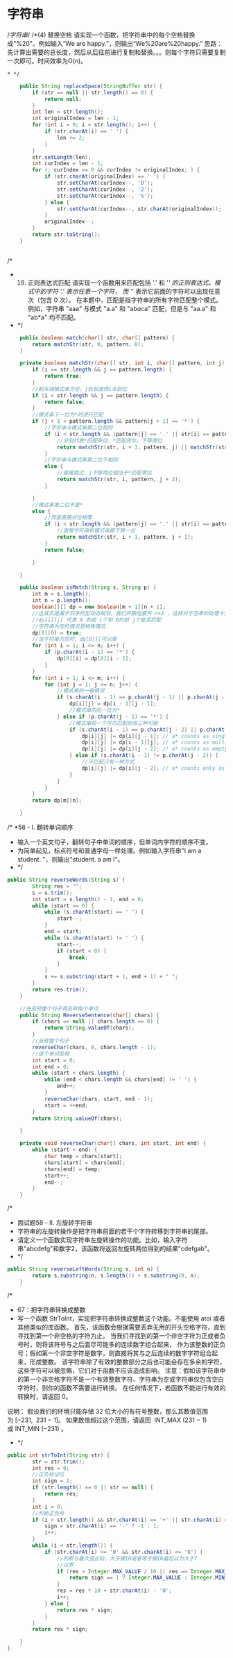# 字符串

/*字符串*/
    /*(4) 替换空格
    请实现一个函数，把字符串中的每个空格替换成"%20"。例如输入“We are happy.”，则输出“We%20are%20happy.”
    思路：先计算出需要的总长度，然后从后往前进行复制和替换。。。则每个字符只需要复制一次即可。时间效率为O(n)。

    * */

```java
    public String replaceSpace(StringBuffer str) {
        if (str == null || str.length() == 0) {
            return null;
        }
        int len = str.length();
        int originalIndex = len - 1;
        for (int i = 0; i < str.length(); i++) {
            if (str.charAt(i) == ' ') {
                len += 2;
            }
        }
        str.setLength(len);
        int curIndex = len - 1;
        for (; curIndex >= 0 && curIndex != originalIndex; ) {
            if (str.charAt(originalIndex) == ' ') {
                str.setCharAt(curIndex--, '0');
                str.setCharAt(curIndex--, '2');
                str.setCharAt(curIndex--, '%');
            } else {
                str.setCharAt(curIndex--, str.charAt(originalIndex));
            }
            originalIndex--;
        }
        return str.toString();
    }
    
```

/*
* 19. 正则表达式匹配
请实现一个函数用来匹配包括 '.' 和 '*' 的正则表达式。模式中的字符 '.' 表示任意一个字符，
而 '*' 表示它前面的字符可以出现任意次（包含 0 次）。
在本题中，匹配是指字符串的所有字符匹配整个模式。
例如，字符串 "aaa" 与模式 "a.a" 和 "ab*ac*a" 匹配，但是与 "aa.a" 和 "ab*a" 均不匹配。
* */

```java
    public boolean match(char[] str, char[] pattern) {
        return matchStr(str, 0, pattern, 0);
    }

    private boolean matchStr(char[] str, int i, char[] pattern, int j) {
        if (i == str.length && j == pattern.length) {
            return true;
        }
        //到末端模式串为空，j到长度而i未到位
        if (i < str.length && j == pattern.length) {
            return false;
        }
        //模式串下一位为*时进行匹配
        if (j + 1 < pattern.length && pattern[j + 1] == '*') {
            //字符串与模式串第二位相同
            if (i < str.length && (pattern[j] == '.' || str[i] == pattern[j])) {
                //分别代表*匹配多位、*匹配完毕，下移两位
                return matchStr(str, i + 1, pattern, j) || matchStr(str, i, pattern, j + 2);
            }
            //字符串与模式串第二位不相同
            else {
                //直接跳过，j下移两位相当于*匹配零位
                return matchStr(str, i, pattern, j + 2);
            }

        }
        //模式串第二位不是*
        else {
            //而是直接对位相等
            if (i < str.length && (pattern[j] == '.' || str[i] == pattern[j])) {
                //直接字符串和模式串都下移一位
                return matchStr(str, i + 1, pattern, j + 1);
            }
            return false;

        }

    }

    public boolean isMatch(String s, String p) {
        int m = s.length();
        int n = p.length();
        boolean[][] dp = new boolean[m + 1][n + 1];
        //这其实是属于双序列型动态规划，我们开数组要开 n+1 ，这样对于空串的处理十分方便。结果就是 dp[n][m]
        //dp[i][j] 代表 A 的前 i个和 B的前 j个能否匹配
        //字符串为空的情况是特殊情况
        dp[0][0] = true;
        //当字符串为空时，dp[0][]可以推
        for (int i = 1; i <= n; i++) {
            if (p.charAt(i - 1) == '*') {
                dp[0][i] = dp[0][i - 2];
            }
        }
        for (int i = 1; i <= m; i++) {
            for (int j = 1; j <= n; j++) {
                //模式串的一般情况
                if (s.charAt(i - 1) == p.charAt(j - 1) || p.charAt(j - 1) == '.') {
                    dp[i][j] = dp[i - 1][j - 1];
                    //模式串的后一位为*
                } else if (p.charAt(j - 1) == '*') {
                    //模式串前一个字符匹配则有三种可能
                    if (s.charAt(i - 1) == p.charAt(j - 2) || p.charAt(j - 2) == '.') {
                        dp[i][j] |= dp[i][j - 1]; // a* counts as single a
                        dp[i][j] |= dp[i - 1][j]; // a* counts as multiple a
                        dp[i][j] |= dp[i][j - 2]; // a* counts as empty
                    } else if (s.charAt(i - 1) != p.charAt(j - 2)) {
                        //不匹配只有一种方式
                        dp[i][j] |= dp[i][j - 2]; // a* counts only as empty
                    }
                }
            }
        }
        return dp[m][n];

    }
```
/*
 *58 - I. 翻转单词顺序

 * 输入一个英文句子，翻转句子中单词的顺序，但单词内字符的顺序不变。
 * 为简单起见，标点符号和普通字母一样处理。例如输入字符串"I am a student. "，则输出"student. a am I"。
 * */

```java
public String reverseWords(String s) {
        String res = "";
        s = s.trim();
        int start = s.length() - 1, end = 0;
        while (start >= 0) {
            while (s.charAt(start) == ' ') {
                start--;
            }
            end = start;
            while (s.charAt(start) != ' ') {
                start--;
                if (start < 0) {
                    break;
                }
            }
            s += s.substring(start + 1, end + 1) + " ";
        }
        return res.trim();
    }

    //先反转整个句子再反转每个单词
    public String ReverseSentence(char[] chars) {
        if (chars == null || chars.length == 0) {
            return String.valueOf(chars);
        }
        //反转整个句子
        reverseChar(chars, 0, chars.length - 1);
        //逐个单词反转
        int start = 0;
        int end = 0;
        while (start < chars.length) {
            while (end < chars.length && chars[end] != ' ') {
                end++;
            }
            reverseChar(chars, start, end - 1);
            start = ++end;
        }
        return String.valueOf(chars);

    }

    private void reverseChar(char[] chars, int start, int end) {
        while (start < end) {
            char temp = chars[start];
            chars[start] = chars[end];
            chars[end] = temp;
            start++;
            end--;
        }
    }
```
/*
 * 面试题58 - II. 左旋转字符串
 * 字符串的左旋转操作是把字符串前面的若干个字符转移到字符串的尾部。
 * 请定义一个函数实现字符串左旋转操作的功能。比如，输入字符串"abcdefg"和数字2，该函数将返回左旋转两位得到的结果"cdefgab"。
 * */

```java
public String reverseLeftWords(String s, int n) {
        return s.substring(n, s.length()) + s.substring(0, n);
    }
```
/*
* 67：把字符串转换成整数
* 写一个函数 StrToInt，实现把字符串转换成整数这个功能。不能使用 atoi 或者其他类似的库函数。
首先，该函数会根据需要丢弃无用的开头空格字符，直到寻找到第一个非空格的字符为止。
当我们寻找到的第一个非空字符为正或者负号时，则将该符号与之后面尽可能多的连续数字组合起来，
作为该整数的正负号；假如第一个非空字符是数字，则直接将其与之后连续的数字字符组合起来，形成整数。
该字符串除了有效的整数部分之后也可能会存在多余的字符，这些字符可以被忽略，它们对于函数不应该造成影响。
注意：假如该字符串中的第一个非空格字符不是一个有效整数字符、字符串为空或字符串仅包含空白字符时，则你的函数不需要进行转换。
在任何情况下，若函数不能进行有效的转换时，请返回 0。

说明：
假设我们的环境只能存储 32 位大小的有符号整数，那么其数值范围为 [−231,  231 − 1]。
如果数值超过这个范围，请返回  INT_MAX (231 − 1) 或 INT_MIN (−231) 。

* */

```java
public int strToInt(String str) {
        str = str.trim();
        int res = 0;
        //正负标记位
        int sign = 1;
        if (str.length() == 0 || str == null) {
            return res;
        }
        int i = 0;
        //判断正负号
        if (i < str.length() && str.charAt(i) == '+' || str.charAt(i) == '-') {
            sign = str.charAt(i) == '-' ? -1 : 1;
            i++;
        }
        while (i < str.length()) {
            if (str.charAt(i) >= '0' && str.charAt(i) <= '9') {
                //判断与最大值比较，大于模10或者等于模10最后以为大于7
                //过界
                if (res > Integer.MAX_VALUE / 10 || res == Integer.MAX_VALUE / 10 && str.charAt(i) - '0' > 7) {
                    return sign == 1 ? Integer.MAX_VALUE : Integer.MIN_VALUE;
                }
                res = res * 10 + str.charAt(i) - '0';
                i++;
            } else {
                return res * sign;
            }
        }
        return res * sign;

    }
}
```